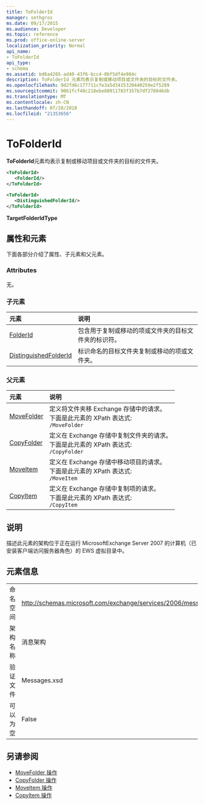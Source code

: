 ```yaml
---
title: ToFolderId
manager: sethgros
ms.date: 09/17/2015
ms.audience: Developer
ms.topic: reference
ms.prod: office-online-server
localization_priority: Normal
api_name:
- ToFolderId
api_type:
- schema
ms.assetid: bd6a4265-ad40-43f6-bcc4-0bf5df4e984c
description: ToFolderId 元素均表示复制或移动项目或文件夹的目标的文件夹。
ms.openlocfilehash: 9d2fd6c177711cfe3a5d3415320440259e2f5289
ms.sourcegitcommit: 9061fcf40c218ebe88911783f357b7df278846db
ms.translationtype: MT
ms.contentlocale: zh-CN
ms.lasthandoff: 07/28/2018
ms.locfileid: "21353656"
---
```

# <a name="tofolderid"></a>ToFolderId

**ToFolderId**元素均表示复制或移动项目或文件夹的目标的文件夹。 
  
```xml
<ToFolderId>
   <FolderId/>
</ToFolderId>
```

```xml
<ToFolderId>
   <DistinguishedFolderId/>
</ToFolderId>
```

**TargetFolderIdType**

## <a name="attributes-and-elements"></a>属性和元素

下面各部分介绍了属性、子元素和父元素。
  
### <a name="attributes"></a>Attributes

无。
  
### <a name="child-elements"></a>子元素

|**元素**|**说明**|
|:-----|:-----|
|[FolderId](folderid.md) <br/> |包含用于复制或移动的项或文件夹的目标文件夹的标识符。  <br/> |
|[DistinguishedFolderId](distinguishedfolderid.md) <br/> |标识命名的目标文件夹复制或移动的项或文件夹。  <br/> |
   
### <a name="parent-elements"></a>父元素

|**元素**|**说明**|
|:-----|:-----|
|[MoveFolder](movefolder.md) <br/> |定义将文件夹移 Exchange 存储中的请求。  <br/> 下面是此元素的 XPath 表达式:    <br/>  `/MoveFolder` <br/> |
|[CopyFolder](copyfolder.md) <br/> |定义在 Exchange 存储中复制文件夹的请求。  <br/> 下面是此元素的 XPath 表达式:    <br/>  `/CopyFolder` <br/> |
|[MoveItem](moveitem.md) <br/> |定义在 Exchange 存储中移动项目的请求。  <br/> 下面是此元素的 XPath 表达式:    <br/>  `/MoveItem` <br/> |
|[CopyItem](copyitem.md) <br/> |定义在 Exchange 存储中复制项的请求。  <br/> 下面是此元素的 XPath 表达式:    <br/>  `/CopyItem` <br/> |
   
## <a name="remarks"></a>说明

描述此元素的架构位于正在运行 MicrosoftExchange Server 2007 的计算机（已安装客户端访问服务器角色）的 EWS 虚拟目录中。
  
## <a name="element-information"></a>元素信息

|||
|:-----|:-----|
|命名空间  <br/> |http://schemas.microsoft.com/exchange/services/2006/messages  <br/> |
|架构名称  <br/> |消息架构  <br/> |
|验证文件  <br/> |Messages.xsd  <br/> |
|可以为空  <br/> |False  <br/> |
   
## <a name="see-also"></a>另请参阅

- [MoveFolder 操作](movefolder-operation.md)  
- [CopyFolder 操作](copyfolder-operation.md) 
- [MoveItem 操作](moveitem-operation.md) 
- [CopyItem 操作](copyitem-operation.md)

